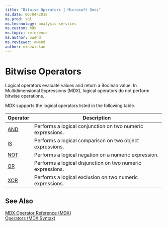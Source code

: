 ```yaml
---
title: "Bitwise Operators | Microsoft Docs"
ms.date: 06/04/2018
ms.prod: sql
ms.technology: analysis-services
ms.custom: mdx
ms.topic: reference
ms.author: owend
ms.reviewer: owend
author: minewiskan
---
```

# Bitwise Operators


  Logical operators evaluate values and return a Boolean value. In Multidimensional Expressions (MDX), logical operators do not perform bitwise operations.  
  
 MDX supports the logical operators listed in the following table.  
  
|Operator|Description|  
|--------------|-----------------|  
|[AND](../mdx/and-mdx.md)|Performs a logical conjunction on two numeric expressions.|  
|[IS](../mdx/is-mdx.md)|Performs a logical comparison on two object expressions.|  
|[NOT](../mdx/not-mdx.md)|Performs a logical negation on a numeric expression.|  
|[OR](../mdx/or-mdx.md)|Performs a logical disjunction on two numeric expressions.|  
|[XOR](../mdx/xor-mdx.md)|Performs a logical exclusion on two numeric expressions.|  
  
## See Also  
 [MDX Operator Reference &#40;MDX&#41;](../mdx/mdx-operator-reference-mdx.md)   
 [Operators &#40;MDX Syntax&#41;](../mdx/operators-mdx-syntax.md)  
  
  
